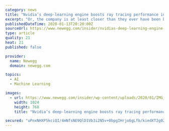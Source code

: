 ```yaml
---
category: news
title: "Nvidia’s deep-learning engine boosts ray tracing performance in lower-end PCs"
excerpt: "Or, the company is at least closer than they ever have been before. The secret? Deep-learning technology, powered by artificial intelligence and super computers, and run on Nvidia’s patented Tensor Cores within their new RTX graphics cards. This ..."
publishedDateTime: 2020-01-13T20:20:00Z
sourceUrl: https://www.newegg.com/insider/nvidias-deep-learning-engine-boosts-ray-tracing-performance-in-lower-end-pcs/
type: article
quality: 21
heat: 21
published: false

provider:
  name: Newegg
  domain: newegg.com

topics:
  - AI
  - Machine Learning

images:
  - url: https://www.newegg.com/insider/wp-content/uploads/2020/01/IMG_0231-1024x768.jpg
    width: 1024
    height: 768
    title: "Nvidia’s deep-learning engine boosts ray tracing performance in lower-end PCs"

secured: "uPnxNHXP5kciQI/4mNfsNE9QlD1Vb3i2N5v+0bpgIHrjo6gLfb/kiedXT2g0ZC6/ZERUCa7tBvgGVt6maE7f0adxGFguM0gFzV7dSj7MXllVW2Lokq5VDj2ZgeoxuCxyhpP1fQzyZUO16ceTGuQGIxH/3eCGkDm/ztrLiZKHjGH1g0tBQ8x9/Cu29yHNbvy68LGtPt9GmGArsonNkvyf27HohvaUHw3rRyoS2MI6iUmkOjQ6r2wz8PQKhhA74+8J6WMb+IDrsrZWZ3GY3GfIJIL6Uh7U9jyB28w/MZlfmxAPcBuc3LAdkuX/tkhz5em9VcmiCJa5vfDlCE2bpych+MpW889qnPsfob0f07K4JdNKa0pLjp0ZDILuXigPS988aBjJv2ZYBrELemFaUBqGefpFGBLiiPV+rl8ARHiu8htbnbtgKEFtOO8xP3OgvJx+qUJsiIbFZIrjlzmYTT1vKA==;Z4UhrLJ9lhwW+Jyd+uXwlg=="
---
```


